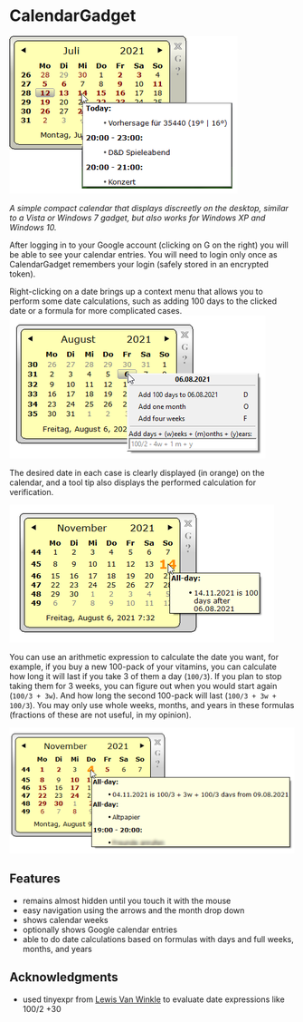 CalendarGadget
==============
![Appearance](https://github.com/ThomasHeinrichSchmidt/qt-calendar-gadget/blob/master/Doc/qt-calendar-gadget.png?raw=true)

*A simple compact calendar that displays discreetly on the desktop, similar to a Vista or Windows 7 gadget, but also works for Windows XP and Windows 10.*

After logging in to your Google account (clicking on G on the right) you will be able to see your calendar entries. You will need to login only once as CalendarGadget remembers your login (safely stored in an encrypted token).

Right-clicking on a date brings up a context menu that allows you to perform some date calculations, such as adding 100 days to the clicked date or a formula for more complicated cases.
![Date calculations](https://github.com/ThomasHeinrichSchmidt/qt-calendar-gadget/blob/master/Doc/qt-calendar-gadget-date-calculations.png?raw=true)

The desired date in each case is clearly displayed (in orange) on the calendar, and a tool tip also displays the performed calculation for verification.

![Target date](https://github.com/ThomasHeinrichSchmidt/qt-calendar-gadget/blob/master/Doc/qt-calendar-gadget-date-calculations-target-date.png?raw=true)

You can use an arithmetic expression to calculate the date you want, for example, if you buy a new 100-pack of your vitamins, you can calculate how long it will last if you take 3 of them a day (`100/3`). If you plan to stop taking them for 3 weeks, you can figure out when you would start again (`100/3 + 3w`). And how long the second 100-pack will last (`100/3 + 3w + 100/3`).
You may only use whole weeks, months, and years in these formulas (fractions of these are not useful, in my opinion).

![Target date](https://github.com/ThomasHeinrichSchmidt/qt-calendar-gadget/blob/master/Doc/qt-calendar-gadget-date-calculations-for-pills.png?raw=true)

## Features
- remains almost hidden until you touch it with the mouse
- easy navigation using the arrows and the month drop down
- shows calendar weeks
- optionally shows Google calendar entries
- able to do date calculations based on formulas with days and full weeks, months, and years

## Acknowledgments
* used tinyexpr from [Lewis Van Winkle](https://github.com/codeplea/tinyexpr) to evaluate date expressions like 100/2 +30
